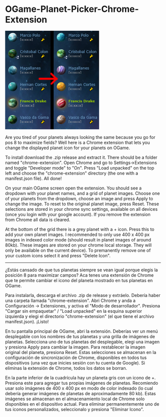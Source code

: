 # OGame-Planet-Picker-Chrome-Extension

![alt text](https://github.com/gayoso/OGame-Planet-Picker-Chrome-Extension/blob/main/preview_planetas.png?raw=true)

Are you tired of your planets always looking the same because you go for pos 8 to maximize fields?
Well here is a Chrome extension that lets you change the displayed planet icon for your planets on OGame.

To install download the .zip release and extract it. There should be a folder named "chrome-extension".
Open Chrome and go to Settings->Extensions and toggle "Developer mode" to "On".
Press "Load unpacked" on the top left and choose the "chrome-extension" directory (the one with a manifest.json file).
All done!

On your main OGame screen open the extension.
You should see a dropdown with your planet names, and a grid of planet images.
Choose one of your planets from the dropdown, choose an image and press Apply to change the image.
To reset to the original planet image, press Reset.
These selections are stored in your chrome sync settings, available on all devices (once you login with your google account).
If you remove the extension from Chrome all data is cleared.

At the bottom of the grid there is a grey planet with a + icon. Press this to add your own planet images.
I recommended to only use 400 x 400 px images in indexed color mode (should result in planet images of around 80kb).
These images are stored on your chrome local storage. They will only be available on the current device).
To premanently remove one of your custom icons select it and press "Delete Icon".

-------------------


¿Estás cansado de que tus planetas siempre se vean igual porque elegis la posición 8 para maximizar campos?
Aca tenes una extensión de Chrome que te permite cambiar el icono del planeta mostrado en tus planetas en OGame.

Para instalarla, descarga el archivo .zip de release y extráelo. Debería haber una carpeta llamada "chrome-extension".
Abri Chrome y anda a Configuración -> Extensiones, y activa el "Modo de desarrollador".
Presiona "Cargar sin empaquetar" / "Load unpacked" en la esquina superior izquierda y elegi el directorio "chrome-extension" (el que tiene el archivo manifest.json).
¡Listo!

En tu pantalla principal de OGame, abri la extensión.
Deberías ver un menú desplegable con los nombres de tus planetas y una grilla de imágenes de planetas.
Selecciona uno de tus planetas del desplegable, elegi una imagen y presiona Apply para cambiar la imagen.
Para restablecer la imagen original del planeta, presiona Reset.
Estas selecciones se almacenan en la configuración de sincronización de Chrome, disponibles en todos tus dispositivos (una vez que inicies sesión con tu cuenta de Google).
Si eliminas la extensión de Chrome, todos los datos se borran.

En la parte inferior de la cuadrícula hay un planeta gris con un icono de +. Presiona este para agregar tus propias imágenes de planetas.
Recomiendo usar solo imágenes de 400 x 400 px en modo de color indexado (lo cual debería generar imágenes de planetas de aproximadamente 80 kb).
Estas imágenes se almacenan en el almacenamiento local de Chrome solo disponibles en el dispositivo actual.
Para eliminar permanentemente uno de tus iconos personalizados, seleccionalo y presiona "Eliminar Icono".
